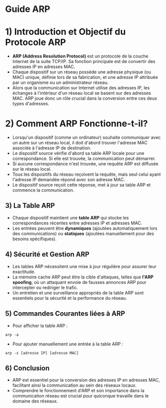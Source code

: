 # Guide ARP
# 1) Introduction et Objectif du Protocole ARP

- **ARP (Address Resolution Protocol)** est un protocole de la couche Internet de la suite TCP/IP. Sa fonction principale est de convertir des adresses IP en adresses MAC.
- Chaque dispositif sur un réseau possède une adresse physique (ou MAC) unique, définie lors de sa fabrication, et une adresse IP attribuée par un organisme ou un administrateur réseau.
- Alors que la communication sur Internet utilise des adresses IP, les échanges à l'intérieur d'un réseau local se basent sur des adresses MAC. ARP joue donc un rôle crucial dans la conversion entre ces deux types d'adresses.

# **2) Comment ARP Fonctionne-t-il?**

- Lorsqu'un dispositif (comme un ordinateur) souhaite communiquer avec un autre sur un réseau local, il doit d'abord trouver l'adresse MAC associée à l'adresse IP de destination.
- Le dispositif source vérifie d'abord sa table ARP locale pour une correspondance. Si elle est trouvée, la communication peut démarrer.
- Si aucune correspondance n'est trouvée, une requête ARP est diffusée sur le réseau local.
- Tous les dispositifs du réseau reçoivent la requête, mais seul celui ayant l'adresse IP demandée répond avec son adresse MAC.
- Le dispositif source reçoit cette réponse, met à jour sa table ARP et commence la communication.

## **3) La Table ARP**

- Chaque dispositif maintient une **table ARP** qui stocke les correspondances récentes entre adresses IP et adresses MAC.
- Les entrées peuvent être **dynamiques** (ajoutées automatiquement lors des communications) ou **statiques** (ajoutées manuellement pour des besoins spécifiques).

## **4) Sécurité et Gestion ARP**

- Les tables ARP nécessitent une mise à jour régulière pour assurer leur exactitude.
- La mémoire cache ARP peut être la cible d'attaques, telles que **l'ARP spoofing**, où un attaquant envoie de fausses annonces ARP pour intercepter ou rediriger le trafic.
- Un entretien et une surveillance appropriés de la table ARP sont essentiels pour la sécurité et la performance du réseau.

## **5) Commandes Courantes liées à ARP**

- Pour afficher la table ARP :
```
arp -a
```
- Pour ajouter manuellement une entrée à la table ARP :
```
arp -s [adresse IP] [adresse MAC]
```

## **6) Conclusion**

- ARP est essentiel pour la conversion des adresses IP en adresses MAC, facilitant ainsi la communication au sein des réseaux locaux.
- Comprendre le fonctionnement d'ARP et son importance dans la communication réseau est crucial pour quiconque travaille dans le domaine des réseaux.